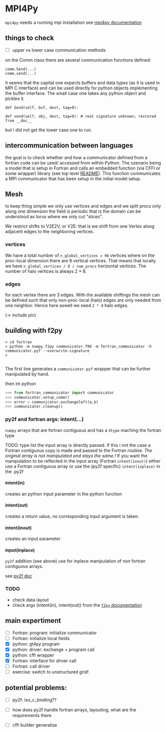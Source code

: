 # MPI4Py
`mpi4py` needs a running mpi installation
see [mpi4py documentation](https://mpi4py.readthedocs.io/en/stable/)


## things to check
- [ ] upper vs lower case communication methods

on the Comm class there are several communication functions defined:
```
comm.Send(...)
comm.send(...)
```

It seems that the capital one expects buffers and data types (as it is used in MPI C interface) and can be used directly for python objects
implementing the buffer interface. The small case one takes any python object and pickles it.

```commandline
def Send(self, buf, dest, tag=0):
    
def send(self, obj, dest, tag=0): # real signature unknown; restored from __doc__
```
but I did not get the lower case one to run.

## intercommunication between languages
the goal is to check whether and how a communicator defined from a fortran code can be used/ accessed from within 
Python. The szenario being a model that is setup in Fortran and calls an embedded function (via CFFI or some wrapper)
library (see top level [README](../../README.md)). This function communicates a MPI communicator that has been setup
in the initial model setup.


## Mesh
to keep thing simple we only use vertices and edges and we split procs only along one dimension
the field is periodic that is the domain can be understood as torus where we only cut "slices".

We restrict shifts to V2E2V, or V2E: that is we shift from one Vertex along adjacent edges to the neighboring vertices. 
### vertices
We have a total number of `n_global_vertices = 96` vertices where on the proc-local dimension there are 8 vertical vertices.
That means that locally we have `n_global_vertices / 8 / num_procs` horizontal vertices. The number of halo vertices is always 2 * 8.

### edges
for each vertex there are 3 edges. With the available shiftings the mesh can be defined such that only non-proc-local (halo) edges are only needed from one neighbor.
Hence here aswell we need `2 * 8` halo edges.

(-> include pic)


## building with f2py

```commandline
> cd fortran
> python -m numpy.f2py communicator.f90 -m fortran_communicator -h communicator.pyf --overwrite-signature
> 
 
```
The first line generates a `communicator.pyf` 
wrapper that can be further manipulated by hand.

then im python

```python
>>> from fortran_communicator import communicator
>>> communicator.setup_comm()
>>> error = communicator.exchangeleft(a,b)
>>> communicator.cleanup()
```

### py2f and fortran args: intent(...)
`numpy` arrays that are fortran contiguous and has a `dtype` maching the fortran type

TODO: type list
the input array is directly passed. If this i not the case a Fortran contiguous copy is made and
passed to the Fortran routine. *The original array is not manipulated and stays the same.!*
If you want the manipulation to be reflected in the input array 
(Fortran `intent(inout)`) either use a Fortran contiguous array or use the (py2f specific)
`intent(inplace)` in the .py2f

#### intent(in)
creates an python input parameter in the python function
#### intent(out)
creates a return value, no corresponding input argument is taken. 
#### intent(inout)
creates an input parameter
#### input(inplace)
`py2f` addition (see above) use for inplace manipulation of non fortran contiguous arrays.

see [py2f doc](https://numpy.org/doc/stable/f2py/f2py.getting-started.html)

### TODO
- check data layout
- check args (intent(in), intent(out)) from the [`f2py` documentation](https://numpy.org/doc/stable/f2py/f2py.getting-started.html)


## main expertiment
- [ ] Fortran: program: initialize communicator
- [ ] Fortran: initialize local fields
- [x] python: gt4py program
- [x] python: driver: exchange + program call
- [x] python: cffi wrapper
- [x] Fortran: interface for driver call
- [ ] Fortran: call driver
- [ ] exercise: switch to unstructured grid!

## potential problems:
 - [ ] py2f: iso_c_binding??
 - [ ] how does py2f handle fortran arrays, layouting, what are the requirements there
 - [ ] cffi builder generalize

